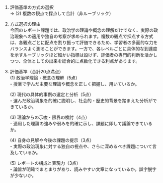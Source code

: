 1. 評価基準の方式の選択  
   → (2) 複数の観点で採点して合計（非ルーブリック）

2. 方式選択の理由  
   今回のレポート課題では、政治学の理論や概念の理解だけでなく、実際の政治現象への適用や独自の考察が求められます。複数の観点で採点する方式は、各観点ごとに配点を割り振って評価できるため、学習者の多面的な力をバランスよく測ることができます。一方で、各レベルごとに具体的な到達度を示すルーブリックほど細かい指標は設けず、評価者の専門的判断を活かしつつ、全体としての出来を総合的に点数化できる利点があります。

3. 評価基準（合計20点満点）  
   (1) 政治学理論・概念の理解（5点）  
       - 授業で学んだ主要な理論や概念を正しく把握し、用いているか。  

   (2) 現代の具体的事例の選定と分析（5点）  
       - 選んだ政治現象を的確に説明し、社会的・歴史的背景を踏まえた分析ができているか。  

   (3) 理論からの示唆・限界の検討（4点）  
       - 適用した理論の強みや弱みを的確に示し、課題に即して議論できているか。  

   (4) 自身の見解や今後の課題の提示（3点）  
       - 実際の政治現象に対する独自の視点や、さらに深めるべき課題について言及しているか。  

   (5) レポートの構成と表現力（3点）  
       - 論旨が明確でまとまりがあり、読みやすい文章になっているか。誤字脱字が少ないか。  